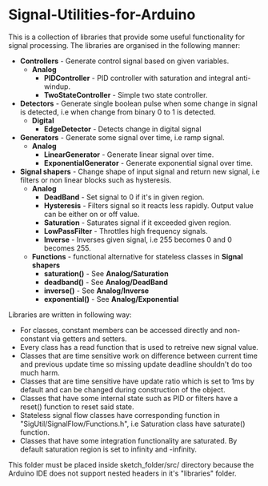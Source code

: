 # Signal-Utilities-for-Arduino

This is a collection of libraries that provide some useful functionality for signal processing. The libraries are organised in the following manner:
* **Controllers** - Generate control signal based on given variables.
    * **Analog**
        * **PIDController** - PID controller with saturation and integral anti-windup.
        * **TwoStateController** - Simple two state controller.
* **Detectors** - Generate single boolean pulse when some change in signal is detected, i.e when change from binary 0 to 1 is detected.
    * **Digital**
        * **EdgeDetector** - Detects change in digital signal
* **Generators** - Generate some signal over time, i.e ramp signal.
    * **Analog**
        * **LinearGenerator** - Generate linear signal over time.
        * **ExponentialGenerator** - Generate exponential signal over time.
* **Signal shapers** - Change shape of input signal and return new signal, i.e filters or non linear blocks such as hysteresis.
    * **Analog**
        * **DeadBand** - Set signal to 0 if it's in given region.
        * **Hysteresis** - Filters signal so it reacts less rapidly. Output value can be either on or off value.
        * **Saturation** - Saturates signal if it exceeded given region.
        * **LowPassFilter** - Throttles high frequency signals.
        * **Inverse** - Inverses given signal, i.e 255 becomes 0 and 0 becomes 255.
    * **Functions** - functional alternative for stateless classes in **Signal shapers**
        * **saturation()** - See **Analog/Saturation**
        * **deadband()** - See **Analog/DeadBand**
        * **inverse()** - See **Analog/Inverse**
        * **exponential()** - See **Analog/Exponential**

Libraries are written in following way:
* For classes, constant members can be accessed directly and non-constant via getters and setters.
* Every class has a read function that is used to retreive new signal value.
* Classes that are time sensitive work on difference between current time and previous update time so missing update deadline shouldn't do too much harm.
* Classes that are time sensitive have update ratio which is set to 1ms by default and can be changed during construction of the object.
* Classes that have some internal state such as PID or filters have a reset() function to reset said state.
* Stateless signal flow classes have corresponding function in "SigUtil/SignalFlow/Functions.h", i.e Saturation class have saturate() function.
* Classes that have some integration functionality are saturated. By default saturation region is set to infinity and -infinity.

This folder must be placed inside sketch_folder/src/ directory because the Arduino IDE does not support nested headers in it's "libraries" folder.